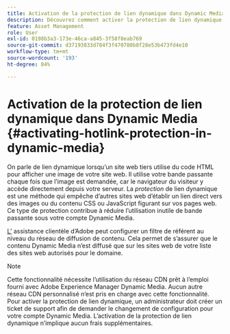 ```yaml
---
title: Activation de la protection de lien dynamique dans Dynamic Media
description: Découvrez comment activer la protection de lien dynamique dans Dynamic Media.
feature: Asset Management
role: User
exl-id: 0198b3a3-173e-46ca-a845-3f58f8eab769
source-git-commit: d37193833d784f3f470780b8f28e53b473fd4e10
workflow-type: tm+mt
source-wordcount: '193'
ht-degree: 84%

---
```


# Activation de la protection de lien dynamique dans Dynamic Media {#activating-hotlink-protection-in-dynamic-media}

On parle de lien dynamique lorsqu’un site web tiers utilise du code HTML pour afficher une image de votre site web. Il utilise votre bande passante chaque fois que l’image est demandée, car le navigateur du visiteur y accède directement depuis votre serveur. La *protection* de lien dynamique est une méthode qui empêche d’autres sites web d’établir un lien direct vers des images ou du contenu CSS ou JavaScript figurant sur vos pages web. Ce type de protection contribue à réduire l’utilisation inutile de bande passante sous votre compte Dynamic Media.

[L’](https://experienceleague.adobe.com/?support-solution=Experience+Manager#home) assistance clientèle d’Adobe peut configurer un filtre de référent au niveau du réseau de diffusion de contenu. Cela permet de s’assurer que le contenu Dynamic Media n’est diffusé que sur les sites web de votre liste des sites web autorisés pour le domaine.

>[!NOTE]
>
>Cette fonctionnalité nécessite l’utilisation du réseau CDN prêt à l’emploi fourni avec Adobe Experience Manager Dynamic Media. Aucun autre réseau CDN personnalisé n’est pris en charge avec cette fonctionnalité. Pour activer la protection de lien dynamique, un administrateur doit créer un ticket de support afin de demander le changement de configuration pour votre compte Dynamic Media. L’activation de la protection de lien dynamique n’implique aucun frais supplémentaires.
